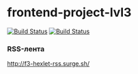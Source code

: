 # frontend-project-lvl3

[![Build Status](https://travis-ci.org/kir58/frontend-project-lvl2.svg?branch=master)](https://travis-ci.org/kir58/frontend-project-lvl2)
[![Build Status](https://travis-ci.org/kir58/frontend-project-lvl3.svg?branch=master)](https://travis-ci.org/kir58/frontend-project-lvl3)

### RSS-лента
http://f3-hexlet-rss.surge.sh/